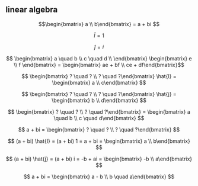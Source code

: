 ## linear algebra

$$\begin{bmatrix}  a \\
  b\end{bmatrix} = a + bi $$

$$ \hat{I} = 1 $$

$$ \hat{j} = i $$

$$ \begin{bmatrix}
a \quad b \\
c \quad d \\ \end{bmatrix}
\begin{bmatrix}  e \\
f \end{bmatrix} = \begin{bmatrix}  ae + bf \\
ce + df\end{bmatrix}$$

$$ \begin{bmatrix}  ? \quad ? \\
? \quad ?\end{bmatrix} \hat{I} = \begin{bmatrix}  a \\
c\end{bmatrix} $$

$$ \begin{bmatrix}  ? \quad ? \\
? \quad ?\end{bmatrix} \hat{j} = \begin{bmatrix}  b \\
d\end{bmatrix} $$

$$ \begin{bmatrix}  ? \quad ? \\
? \quad ?\end{bmatrix} = \begin{bmatrix}  a \quad b \\
c \quad d\end{bmatrix} $$

$$ a + bi = \begin{bmatrix}  ? \quad ? \\
? \quad ?\end{bmatrix} $$

$$ (a + bi) \hat{I} = (a + bi) 1 = a + bi = \begin{bmatrix}  a \\
b\end{bmatrix} $$

$$ (a + bi) \hat{j} = (a + bi) i = -b + ai = \begin{bmatrix}  -b \\
a\end{bmatrix} $$

$$ a + bi = \begin{bmatrix}  a - b \\
b \quad a\end{bmatrix} $$
